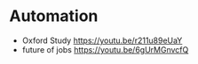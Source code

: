# Automation
- Oxford Study https://youtu.be/r211u89eUaY
- future of jobs https://youtu.be/6gUrMGnvcfQ